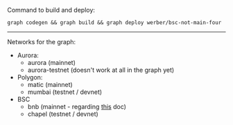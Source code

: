 Command to build and deploy:
```
graph codegen && graph build && graph deploy werber/bsc-not-main-four
```

---

Networks for the graph:
- Aurora:
  - aurora (mainnet)
  - aurora-testnet (doesn't work at all in the graph yet)
- Polygon:
  - matic (mainnet)
  - mumbai (testnet / devnet)
- BSC
  - bnb (mainnet - regarding [this](https://www.bnbchain.world/en/blog/bsc-is-now-bnb-chain-the-infrastructure-for-the-metafi-universe/) doc)
  - chapel (testnet / devnet)